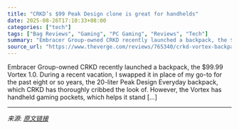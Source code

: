 ```yaml
---
title: "CRKD’s $99 Peak Design clone is great for handhelds"
date: 2025-08-26T17:10:33+08:00
categories: ["tech"]
tags: ["Bag Reviews", "Gaming", "PC Gaming", "Reviews", "Tech"]
summary: "Embracer Group-owned CRKD recently launched a backpack, the $99.99 Vortex 1.0. During a recent vacation, I swapped it in place of my go-to for the past eight or so years, the 20-liter Peak Design Ever"
source_url: "https://www.theverge.com/reviews/765340/crkd-vortex-backpack-peak-design-handheld-gaming-review"
---
```


Embracer Group-owned CRKD recently launched a backpack, the $99.99 Vortex 1.0. During a recent vacation, I swapped it in place of my go-to for the past eight or so years, the 20-liter Peak Design Everyday backpack, which CRKD has thoroughly cribbed the look of. However, the Vortex has handheld gaming pockets, which helps it stand [&#8230;]

---

*来源: [原文链接](https://www.theverge.com/reviews/765340/crkd-vortex-backpack-peak-design-handheld-gaming-review)*
